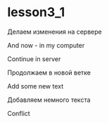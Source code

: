 # lesson3_1

Делаем изменения на сервере

And now - in my computer

Continue in server

Продолжаем в новой ветке

Add some new text

Добавляем немного текста

Conflict